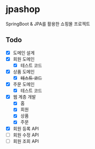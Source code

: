 # jpashop
SpringBoot & JPA를 활용한 쇼핑몰 프로젝트

## Todo
* [x] 도메인 설계
* [x] 회원 도메인
  + [x] 테스트 코드
* [x] 상품 도메인
  + [x] ~~테스트 코드~~
* [x] 주문 도메인
  + [x] 테스트 코드
* [x] 웹 계층 개발
  + [x] 홈
  + [x] 회원 
  + [x] 상품
  + [x] 주문
* [x] 회원 등록 API
* [ ] 회원 수정 API
* [ ] 회원 조회 API